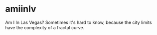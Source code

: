 amiinlv
=======

Am I In Las Vegas? Sometimes it's hard to know, because the city limits have the complexity of a fractal curve.